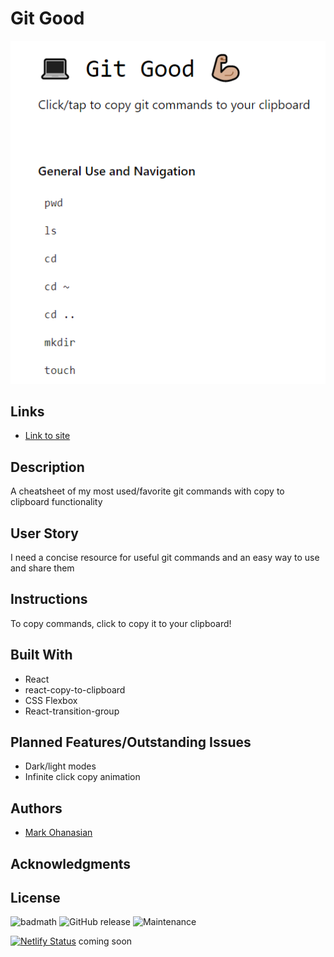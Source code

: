 # Git Good
![Git Good Website Image](/public/gitgood-thumbnail.png)

## Links
* [Link to site](http://gitgood.me/)

## Description
A cheatsheet of my most used/favorite git commands with copy to clipboard functionality

## User Story
I need a concise resource for useful git commands and an easy way to use and share them

## Instructions
To copy commands, click to copy it to your clipboard!

## Built With
* React
* react-copy-to-clipboard
* CSS Flexbox
* React-transition-group

## Planned Features/Outstanding Issues
* Dark/light modes
* Infinite click copy animation

## Authors
* [Mark Ohanasian](https://github.com/markohanesian) 

## Acknowledgments

## License

![badmath](https://img.shields.io/github/languages/top/nielsenjared/badmath)
![GitHub release](https://img.shields.io/github/v/release/markohanesian/Burger-Logger)
![Maintenance](https://img.shields.io/badge/Maintained%3F-yes-green.svg)



[![Netlify Status](https://api.netlify.com/api/v1/badges/0c7ff7fe-2af1-4af5-8481-7a5ff9f25a10/deploy-status)](https://app.netlify.com/sites/armenian-names/deploys) coming soon
